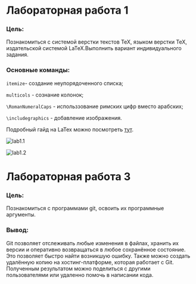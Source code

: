 # Лабораторная работа 1

### Цель:
Познакомиться с системой верстки текстов TeX, языком верстки TeX, издательской системой LaTeX.Выполнить вариант индивидуального задания.

### Основные команды:
`itemize`- создание неупорядоченного списка;

`multicols` - сознание колонок;

`\RomanNumeralCaps` - использзование римских цифр вместо арабских;

`\includegraphics` - добавление изображения.

Подробный гайд на LaTex можно посмотреть [тут](https://www.overleaf.com/learn/latex/Learn_LaTeX_in_30_minutes).

![lab1.1](https://github.com/iis-42x70x/RPIIS/blob/Белковская_М/sem1/lab3/Снимок%20экрана%202024-10-23%20063913.png)

![lab1.2](https://github.com/iis-42x70x/RPIIS/blob/Белковская_М/sem1/lab3/Снимок%20экрана%202024-10-23%20063948.png)

# Лабораторная работа 3

### Цель:
Познакомиться с программами git, освоить их программные аргументы.
### Вывод:
Git позволяет отслеживать любые изменения в файлах, хранить их версии и оперативно возвращаться в любое сохранённое состояние. Это позволяет быстро найти возникшую ошибку. Также можно создать удалённую копию на хостинг-платформе, которая работает с Git. Полученным результатом можно поделиться с другими пользователями или удаленно помочь в написании кода.
